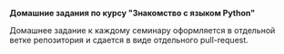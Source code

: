 **Домашние задания по курсу "Знакомство с языком Python"**


Домашнее задание к каждому семинару оформляется в отдельной ветке репозитория и сдается в виде отдельного pull-request.
